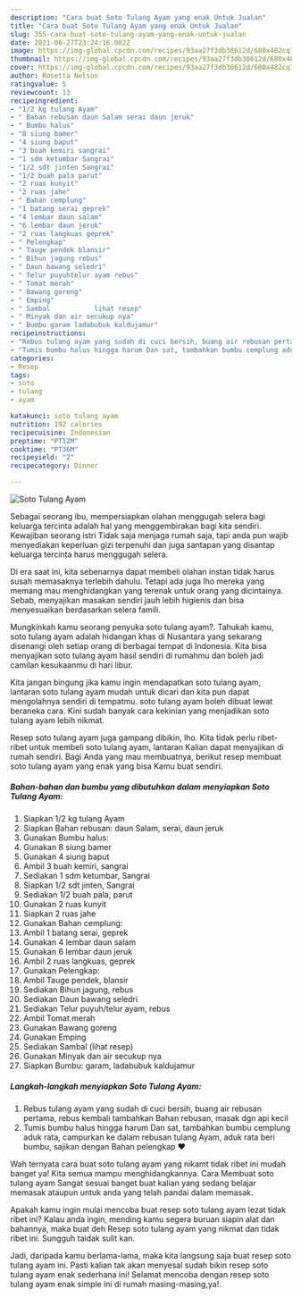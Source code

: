 ```yaml
---
description: "Cara buat Soto Tulang Ayam yang enak Untuk Jualan"
title: "Cara buat Soto Tulang Ayam yang enak Untuk Jualan"
slug: 355-cara-buat-soto-tulang-ayam-yang-enak-untuk-jualan
date: 2021-06-27T23:24:16.082Z
image: https://img-global.cpcdn.com/recipes/93aa27f3db38612d/680x482cq70/soto-tulang-ayam-foto-resep-utama.jpg
thumbnail: https://img-global.cpcdn.com/recipes/93aa27f3db38612d/680x482cq70/soto-tulang-ayam-foto-resep-utama.jpg
cover: https://img-global.cpcdn.com/recipes/93aa27f3db38612d/680x482cq70/soto-tulang-ayam-foto-resep-utama.jpg
author: Rosetta Nelson
ratingvalue: 5
reviewcount: 13
recipeingredient:
- "1/2 kg tulang Ayam"
- " Bahan rebusan daun Salam serai daun jeruk"
- " Bumbu halus"
- "8 siung bamer"
- "4 siung baput"
- "3 buah kemiri sangrai"
- "1 sdm ketumbar Sangrai"
- "1/2 sdt jinten Sangrai"
- "1/2 buah pala parut"
- "2 ruas kunyit"
- "2 ruas jahe"
- " Bahan cemplung"
- "1 batang serai geprek"
- "4 lembar daun salam"
- "6 lembar daun jeruk"
- "2 ruas langkuas geprek"
- " Pelengkap"
- " Tauge pendek blansir"
- " Bihun jagung rebus"
- " Daun bawang seledri"
- " Telur puyuhtelur ayam rebus"
- " Tomat merah"
- " Bawang goreng"
- " Emping"
- " Sambal           lihat resep"
- " Minyak dan air secukup nya"
- " Bumbu garam ladabubuk kaldujamur"
recipeinstructions:
- "Rebus tulang ayam yang sudah di cuci bersih, buang air rebusan pertama, rebus kembali tambahkan Bahan rebusan, masak dgn api kecil"
- "Tumis bumbu halus hingga harum Dan sat, tambahkan bumbu cemplung aduk rata, campurkan ke dalam rebusan tulang Ayam, aduk rata beri bumbu, sajikan dengan Bahan pelengkap ❤️"
categories:
- Resep
tags:
- soto
- tulang
- ayam

katakunci: soto tulang ayam 
nutrition: 192 calories
recipecuisine: Indonesian
preptime: "PT12M"
cooktime: "PT36M"
recipeyield: "2"
recipecategory: Dinner

---
```



![Soto Tulang Ayam](https://img-global.cpcdn.com/recipes/93aa27f3db38612d/680x482cq70/soto-tulang-ayam-foto-resep-utama.jpg)

Sebagai seorang ibu, mempersiapkan olahan menggugah selera bagi keluarga tercinta adalah hal yang menggembirakan bagi kita sendiri. Kewajiban seorang istri Tidak saja menjaga rumah saja, tapi anda pun wajib menyediakan keperluan gizi terpenuhi dan juga santapan yang disantap keluarga tercinta harus menggugah selera.

Di era  saat ini, kita sebenarnya dapat membeli olahan instan tidak harus susah memasaknya terlebih dahulu. Tetapi ada juga lho mereka yang memang mau menghidangkan yang terenak untuk orang yang dicintainya. Sebab, menyajikan masakan sendiri jauh lebih higienis dan bisa menyesuaikan berdasarkan selera famili. 



Mungkinkah kamu seorang penyuka soto tulang ayam?. Tahukah kamu, soto tulang ayam adalah hidangan khas di Nusantara yang sekarang disenangi oleh setiap orang di berbagai tempat di Indonesia. Kita bisa menyajikan soto tulang ayam hasil sendiri di rumahmu dan boleh jadi camilan kesukaanmu di hari libur.

Kita jangan bingung jika kamu ingin mendapatkan soto tulang ayam, lantaran soto tulang ayam mudah untuk dicari dan kita pun dapat mengolahnya sendiri di tempatmu. soto tulang ayam boleh dibuat lewat beraneka cara. Kini sudah banyak cara kekinian yang menjadikan soto tulang ayam lebih nikmat.

Resep soto tulang ayam juga gampang dibikin, lho. Kita tidak perlu ribet-ribet untuk membeli soto tulang ayam, lantaran Kalian dapat menyajikan di rumah sendiri. Bagi Anda yang mau membuatnya, berikut resep membuat soto tulang ayam yang enak yang bisa Kamu buat sendiri.

<!--inarticleads1-->

##### Bahan-bahan dan bumbu yang dibutuhkan dalam menyiapkan Soto Tulang Ayam:

1. Siapkan 1/2 kg tulang Ayam
1. Siapkan  Bahan rebusan: daun Salam, serai, daun jeruk
1. Gunakan  Bumbu halus:
1. Gunakan 8 siung bamer
1. Gunakan 4 siung baput
1. Ambil 3 buah kemiri, sangrai
1. Sediakan 1 sdm ketumbar, Sangrai
1. Siapkan 1/2 sdt jinten, Sangrai
1. Sediakan 1/2 buah pala, parut
1. Gunakan 2 ruas kunyit
1. Siapkan 2 ruas jahe
1. Gunakan  Bahan cemplung:
1. Ambil 1 batang serai, geprek
1. Gunakan 4 lembar daun salam
1. Gunakan 6 lembar daun jeruk
1. Ambil 2 ruas langkuas, geprek
1. Gunakan  Pelengkap:
1. Ambil  Tauge pendek, blansir
1. Sediakan  Bihun jagung, rebus
1. Sediakan  Daun bawang seledri
1. Sediakan  Telur puyuh/telur ayam, rebus
1. Ambil  Tomat merah
1. Gunakan  Bawang goreng
1. Gunakan  Emping
1. Sediakan  Sambal           (lihat resep)
1. Gunakan  Minyak dan air secukup nya
1. Siapkan  Bumbu: garam, ladabubuk kaldujamur




<!--inarticleads2-->

##### Langkah-langkah menyiapkan Soto Tulang Ayam:

1. Rebus tulang ayam yang sudah di cuci bersih, buang air rebusan pertama, rebus kembali tambahkan Bahan rebusan, masak dgn api kecil
1. Tumis bumbu halus hingga harum Dan sat, tambahkan bumbu cemplung aduk rata, campurkan ke dalam rebusan tulang Ayam, aduk rata beri bumbu, sajikan dengan Bahan pelengkap ❤️




Wah ternyata cara buat soto tulang ayam yang nikamt tidak ribet ini mudah banget ya! Kita semua mampu menghidangkannya. Cara Membuat soto tulang ayam Sangat sesuai banget buat kalian yang sedang belajar memasak ataupun untuk anda yang telah pandai dalam memasak.

Apakah kamu ingin mulai mencoba buat resep soto tulang ayam lezat tidak ribet ini? Kalau anda ingin, mending kamu segera buruan siapin alat dan bahannya, maka buat deh Resep soto tulang ayam yang nikmat dan tidak ribet ini. Sungguh taidak sulit kan. 

Jadi, daripada kamu berlama-lama, maka kita langsung saja buat resep soto tulang ayam ini. Pasti kalian tak akan menyesal sudah bikin resep soto tulang ayam enak sederhana ini! Selamat mencoba dengan resep soto tulang ayam enak simple ini di rumah masing-masing,ya!.

